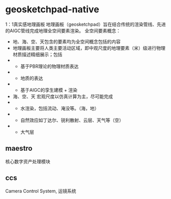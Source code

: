 # geosketchpad-native

1：1真实感地理画板
地理画板（geosketchpad）旨在结合传统的渲染管线、先进的AIGC管线完成地理全空间要素渲染。
全空间要素概念：
- 地、海、空、天包含的要素均为全空间概念包括的内容
- 地理画板主要将人类主要活动区域，即中观尺度的地理要素（米）级进行物理材质描述精细展示；包括
- - 基于PBR理论的物理材质表达
- - 地质的表达
- - 基于AIGC的孪生建模 + 渲染
- 海、空、天 宏观尺度以仿真计算为主，尽可能完成
- - 水渲染，包括流动、淹没等。（海，地）
- - 自然效应如丁达尔、锐利散射、云层、天气等（空）
- - 大气层

## maestro ##
核心数字资产处理模块

## ccs ###
Camera Control System, 运镜系统
